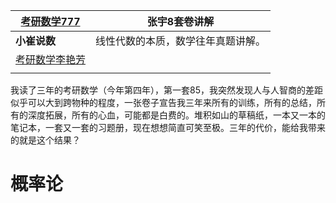 
| [**考研数学777**](https://space.bilibili.com/385981305)  | 张宇8套卷讲解           |
| ---------------------------------------------------- | ----------------- |
| **小崔说数**                                             | 线性代数的本质，数学往年真题讲解。 |
| [考研数学李艳芳](https://www.bilibili.com/html/help.html#k) |                   |
|                                                      |                   |

我读了三年的考研数学（今年第四年），第一套85，我突然发现人与人智商的差距似乎可以大到跨物种的程度，一张卷子宣告我三年来所有的训练，所有的总结，所有的深度拓展，所有的心血，可能都是白费的。堆积如山的草稿纸，一本又一本的笔记本，一套又一套的习题册，现在想想简直可笑至极。三年的代价，能给我带来的就是这个结果？


# 概率论


